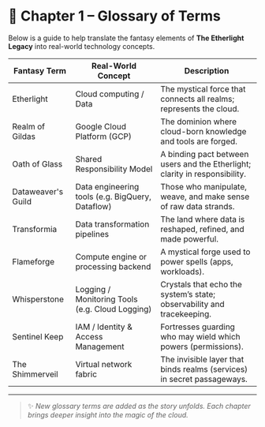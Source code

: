 # 📜 Chapter 1 – Glossary of Terms

Below is a guide to help translate the fantasy elements of **The Etherlight Legacy** into real-world technology concepts.

| Fantasy Term             | Real-World Concept                                  | Description                                                                 |
|--------------------------|-----------------------------------------------------|-----------------------------------------------------------------------------|
| Etherlight               | Cloud computing / Data                              | The mystical force that connects all realms; represents the cloud.         |
| Realm of Gildas          | Google Cloud Platform (GCP)                         | The dominion where cloud-born knowledge and tools are forged.              |
| Oath of Glass            | Shared Responsibility Model                         | A binding pact between users and the Etherlight; clarity in responsibility.|
| Dataweaver's Guild       | Data engineering tools (e.g. BigQuery, Dataflow)    | Those who manipulate, weave, and make sense of raw data strands.           |
| Transformia              | Data transformation pipelines                       | The land where data is reshaped, refined, and made powerful.               |
| Flameforge               | Compute engine or processing backend                | A mystical forge used to power spells (apps, workloads).                   |
| Whisperstone             | Logging / Monitoring Tools (e.g. Cloud Logging)     | Crystals that echo the system’s state; observability and tracekeeping.     |
| Sentinel Keep            | IAM / Identity & Access Management                  | Fortresses guarding who may wield which powers (permissions).              |
| The Shimmerveil          | Virtual network fabric                              | The invisible layer that binds realms (services) in secret passageways.    |

---

> ✨ *New glossary terms are added as the story unfolds. Each chapter brings deeper insight into the magic of the cloud.*

